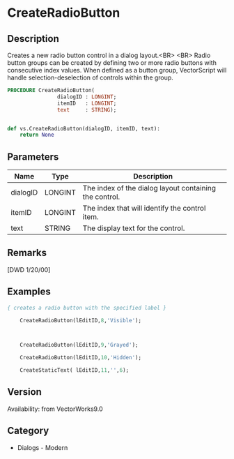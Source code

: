 # CreateRadioButton

## Description
Creates a new radio button control in a dialog layout.&lt;BR&gt;
&lt;BR&gt;
Radio button groups can be created by defining two or more radio buttons with consecutive index values. When defined as a button group, VectorScript will handle selection-deselection of controls within the group.

```pascal
PROCEDURE CreateRadioButton(
				dialogID : LONGINT;
				itemID   : LONGINT;
				text     : STRING);
```

```python

def vs.CreateRadioButton(dialogID, itemID, text):
    return None
```

## Parameters
|Name|Type|Description|
|---|---|---|
|dialogID|LONGINT|The index of the dialog layout containing the control.|
|itemID|LONGINT|The index that will identify the control item.|
|text|STRING|The display text for the control.|

## Remarks
[DWD 1/20/00]

## Examples
```pascal
{ creates a radio button with the specified label }

	CreateRadioButton(lEditID,8,'Visible');



	CreateRadioButton(lEditID,9,'Grayed');

	CreateRadioButton(lEditID,10,'Hidden');

	CreateStaticText( lEditID,11,'',6); 


```

## Version
Availability: from VectorWorks9.0
## Category
* Dialogs - Modern

